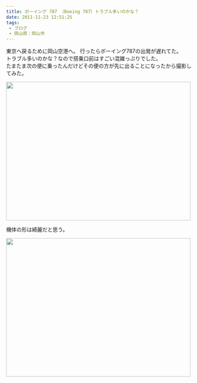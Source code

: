 ```yaml
---
title: ボーイング 787 （Boeing 787）トラブル多いのかな？
date: 2011-11-23 12:51:25
tags: 
 - ブログ 
 - 岡山県：岡山市
---
```


東京へ戻るために岡山空港へ。
行ったらボーイング787の出発が遅れてた。<br>
トラブル多いのかな？なので搭乗口前はすごい混雑っぷりでした。<br>
たまたま次の便に乗ったんだけどその便の方が先に出ることになったから撮影してみた。

<!-- more -->

<a href="https://www.flickr.com/photos/shigeki_takeguchi/6388782493/" title="Untitled by shigeki.takeguchi, on Flickr"><img src="https://farm7.staticflickr.com/6093/6388782493_ecea3b0c4f.jpg" width="500" height="375" alt=""></a>

機体の形は綺麗だと思う。

<a href="https://www.flickr.com/photos/shigeki_takeguchi/6388785527/" title="Untitled by shigeki.takeguchi, on Flickr"><img src="https://farm8.staticflickr.com/7004/6388785527_5cf7a5a140.jpg" width="500" height="375" alt=""></a>
